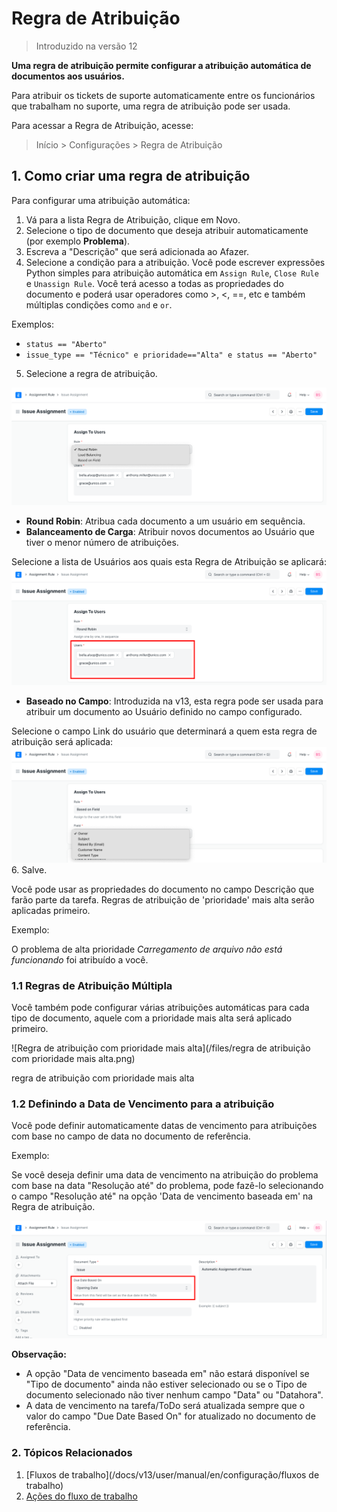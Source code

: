 # Regra de Atribuição



>
> Introduzido na versão 12
>
>
>


**Uma regra de atribuição permite configurar a atribuição automática de documentos aos usuários.**


Para atribuir os tickets de suporte automaticamente entre os funcionários que trabalham no suporte, uma regra de atribuição pode ser usada.


Para acessar a Regra de Atribuição, acesse:



>
> Início > Configurações > Regra de Atribuição
>
>
>


## 1. Como criar uma regra de atribuição


Para configurar uma atribuição automática:


1. Vá para a lista Regra de Atribuição, clique em Novo.
2. Selecione o tipo de documento que deseja atribuir automaticamente (por exemplo **Problema**).
3. Escreva a "Descrição" que será adicionada ao Afazer.
4. Selecione a condição para a atribuição.
Você pode escrever expressões Python simples para atribuição automática em `Assign Rule`, `Close Rule` e `Unassign Rule`. Você terá acesso a todas as propriedades do documento e poderá usar operadores como >, <, ==, etc e também múltiplas condições como `and` e `or`.


Exemplos:


* `status == "Aberto"`
* `issue_type == "Técnico" e prioridade=="Alta" e status == "Aberto"`
5. Selecione a regra de atribuição.


![Regra de atribuição](/files/assignment-rule-select.png)


* **Round Robin**: Atribua cada documento a um usuário em sequência.
* **Balanceamento de Carga**: Atribuir novos documentos ao Usuário que tiver o menor número de atribuições.


Selecione a lista de Usuários aos quais esta Regra de Atribuição se aplicará:
![Usuários na regra de atribuição](/files/auto-assign-2.png)
* **Baseado no Campo**: Introduzida na v13, esta regra pode ser usada para atribuir um documento ao Usuário definido no campo configurado.


Selecione o campo Link do usuário que determinará a quem esta regra de atribuição será aplicada:
![Atribuição de campo](/files/field-auto-assign.png)
6. Salve.


Você pode usar as propriedades do documento no campo Descrição que farão parte da tarefa. Regras de atribuição de 'prioridade' mais alta serão aplicadas primeiro.


Exemplo:


O problema de alta prioridade *Carregamento de arquivo não está funcionando* foi atribuído a você.


### 1.1 Regras de Atribuição Múltipla


Você também pode configurar várias atribuições automáticas para cada tipo de documento, aquele com a prioridade mais alta será aplicado primeiro.


![Regra de atribuição com prioridade mais alta](/files/regra de atribuição com prioridade mais alta.png)


regra de atribuição com prioridade mais alta


### 1.2 Definindo a Data de Vencimento para a atribuição


Você pode definir automaticamente datas de vencimento para atribuições com base no campo de data no documento de referência.


Exemplo:


Se você deseja definir uma data de vencimento na atribuição do problema com base na data "Resolução até" do problema, pode fazê-lo selecionando o campo "Resolução até" na opção 'Data de vencimento baseada em' na Regra de atribuição.


![Data de vencimento baseada em](/files/assignment-rule-due-date-based-on.png)


**Observação:**


* A opção "Data de vencimento baseada em" não estará disponível se "Tipo de documento" ainda não estiver selecionado ou se o Tipo de documento selecionado não tiver nenhum campo "Data" ou "Datahora".
* A data de vencimento na tarefa/ToDo será atualizada sempre que o valor do campo "Due Date Based On" for atualizado no documento de referência.


### 2. Tópicos Relacionados


1. [Fluxos de trabalho](/docs/v13/user/manual/en/configuração/fluxos de trabalho)
2. [Ações do fluxo de trabalho](/docs/v13/user/manual/en/setting-up/workflow-actions)